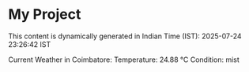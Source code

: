 # My Project

This content is dynamically generated in Indian Time (IST): 2025-07-24 23:26:42 IST


Current Weather in Coimbatore:
Temperature: 24.88 °C
Condition: mist
